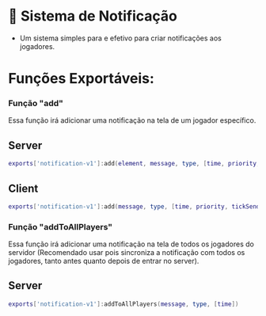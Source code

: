 # 📧 Sistema de Notificação

- Um sistema simples para e efetivo para criar notificações aos jogadores.

# Funções Exportáveis:

### Função "add"
Essa função irá adicionar uma notificação na tela de um jogador específico.

## Server
```lua
exports['notification-v1']:add(element, message, type, [time, priority, tickSended])
```
## Client
```lua
exports['notification-v1']:add(message, type, [time, priority, tickSended])
```

### Função "addToAllPlayers"
Essa função irá adicionar uma notificação na tela de todos os jogadores do servidor (Recomendado usar pois sincroniza a notificação com todos os jogadores, tanto antes quanto depois de entrar no server).

## Server
```lua
exports['notification-v1']:addToAllPlayers(message, type, [time])
```
